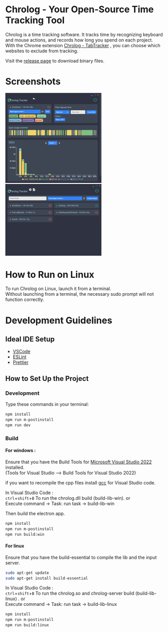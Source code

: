 # Chrolog - Your Open-Source Time Tracking Tool

Chrolog is a time tracking software. It tracks time by recognizing keyboard and mouse actions, and records how long you spend on each project.  
With the Chrome extension [Chrolog - TabTracker](https://chromewebstore.google.com/detail/chrolog-tabtracker/kcfeanjmngaljpdfnojiijemmfmdlapf) , you can choose which websites to exclude from tracking.

Visit the [release page](https://github.com/Lukylix/Chrolog/releases) to download binary files.

# Screenshots

<img src="./ProjectDetails.png" alt="Project Details page" style="width: 300px;">
<img src="./Home.png" alt="Home page" style="width: 300px;">

# How to Run on Linux

To run Chrolog on Linux, launch it from a terminal.  
Without launching from a terminal, the necessary sudo prompt will not function correctly.

# Development Guidelines

## Ideal IDE Setup

- [VSCode](https://code.visualstudio.com/)
- [ESLint](https://marketplace.visualstudio.com/items?itemName=dbaeumer.vscode-eslint)
- [Prettier](https://marketplace.visualstudio.com/items?itemName=esbenp.prettier-vscode)

## How to Set Up the Project

### Development

Type these commands in your terminal:

```bash
npm install
npm run m-postinstall
npm run dev
```

### Build

#### For windows :

Ensure that you have the Build Tools for [Microsoft Visual Studio 2022](https://visualstudio.microsoft.com/downloads/) installed.  
(Tools for Visual Studio --> Build Tools for Visual Studio 2022)

if you want to recompile the cpp files install [gcc](https://code.visualstudio.com/docs/cpp/config-mingw#_prerequisites) for Visual Studio code.

In Visual Studio Code :  
`ctrl`+`shift`+`B` To run the chrolog.dll build (build-lib-win).
or  
Execute command -> Task: run task -> build-lib-win

Then build the electron app.

```bash
npm install
npm run m-postinstall
npm run build:win
```

#### For linux

Ensure that you have the build-essential to compile the lib and the input server.

```bash
sudo apt-get update
sudo apt-get install build-essential
```

In Visual Studio Code :  
`ctrl`+`shift`+`B` To run the chrolog.so and chrolog-server build (build-lib-linux) .
or  
Execute command -> Task: run task -> build-lib-linux

```bash
npm install
npm run m-postinstall
npm run build:linux
```
